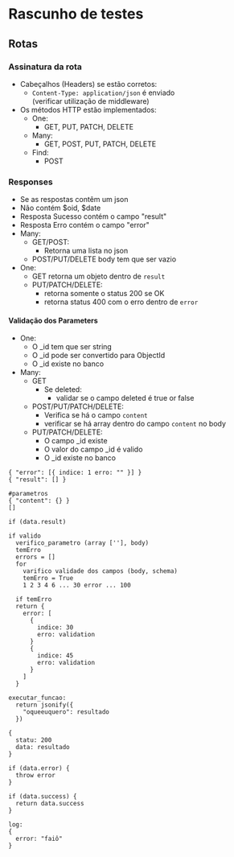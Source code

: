 # Rascunho de testes

## Rotas
### Assinatura da rota
* Cabeçalhos (Headers) se estão corretos:
  * `Content-Type: application/json` é enviado  
    (verificar utilização de middleware)
* Os métodos HTTP estão implementados:
  * One:
    * GET, PUT, PATCH, DELETE
  * Many:
    * GET, POST, PUT, PATCH, DELETE
  * Find:
    * POST

### Responses
* Se as respostas contêm um json
* Não contém $oid, $date
* Resposta Sucesso contém o campo "result"
* Resposta Erro contém o campo "error"
* Many:
  * GET/POST:
    * Retorna uma lista no json
  * POST/PUT/DELETE body tem que ser vazio
* One:
  * GET retorna um objeto dentro de `result`
  * PUT/PATCH/DELETE:
    * retorna somente o status 200 se OK
    * retorna status 400 com o erro dentro de `error`


#### Validação dos Parameters
* One:
  * O _id tem que ser string
  * O _id pode ser convertido para ObjectId
  * O _id existe no banco
* Many:
  * GET
    * Se deleted: 
        * validar se o campo deleted é true or false
  * POST/PUT/PATCH/DELETE:
    * Verifica se há o campo `content`
    * verificar se há array dentro do campo `content` no body
  * PUT/PATCH/DELETE:
    * O campo _id existe
    * O valor do campo _id é valido
    * O _id existe no banco


```
{ "error": [{ indice: 1 erro: "" }] }
{ "result": [] }

#parametros
{ "content": {} }
[]

if (data.result)

if valido
  verifico_parametro (array [''], body)
  temErro
  errors = []
  for
    varifico validade dos campos (body, schema)
    temErro = True
    1 2 3 4 6 ... 30 error ... 100
  
  if temErro
  return {
    error: [
      {
        indice: 30
        erro: validation
      } 
      {
        indice: 45
        erro: validation
      }
    ]
  }

executar_funcao:
  return jsonify({
    "oqueeuquero": resultado
  })

{
  statu: 200
  data: resultado
}

if (data.error) {
  throw error
}

if (data.success) {
  return data.success
}

log:
{
  error: "faiô"
}
```
